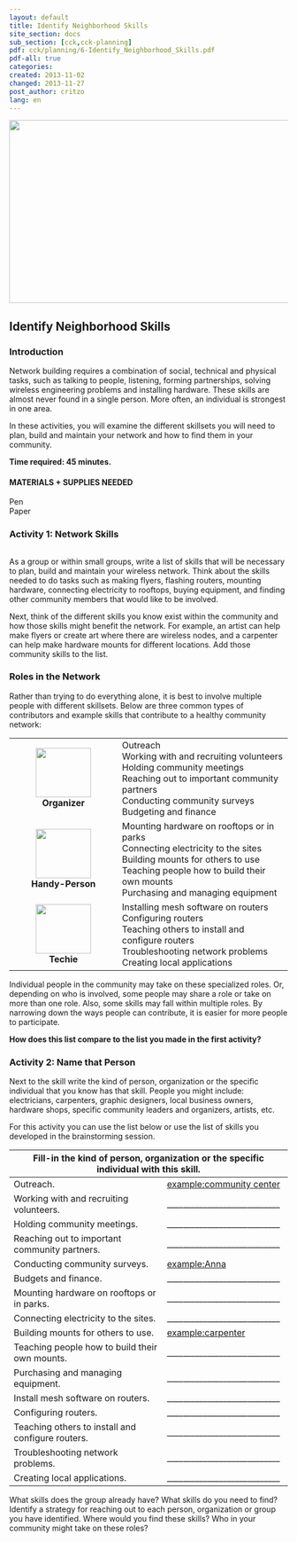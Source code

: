 ```yaml
---
layout: default
title: Identify Neighborhood Skills
site_section: docs
sub_section: [cck,cck-planning]
pdf: cck/planning/6-Identify_Neighborhood_Skills.pdf
pdf-all: true
categories: 
created: 2013-11-02
changed: 2013-11-27
post_author: critzo
lang: en
---
```

<p><img alt="" class="img-responsive" src="/files/styles/large/public/identify-neighborhood-skills-title.png?itok=HerLfvUb" style="width: 510px; height: 330px;" typeof="foaf:Image" /></p>

<h2>Identify Neighborhood Skills</h2>

<section id="introduction">
<h3>Introduction</h3>

<p>Network building requires a combination of social, technical and physical tasks, such as talking to people, listening, forming partnerships, solving wireless engineering problems and installing hardware. These skills are almost never found in a single person. More often, an individual is strongest in one area.</p>

<p>In these activities, you will examine the different skillsets you will need to plan, build and maintain your network and how to find them in your community.</p>

<p><strong>Time required: 45 minutes.</strong></p>
</section>

<section id="materials-and-supplies-needed">
<h4>MATERIALS + SUPPLIES NEEDED</h4>

<p>Pen<br />
Paper</p>
</section>

<section id="activity">
<h3>Activity 1: Network Skills</h3>

<p><img alt="" class="img-responsive" typeof="foaf:Image" width="480" /></p>

<p>As a group or within small groups, write a list of skills that will be necessary to plan, build and maintain your wireless network. Think about the skills needed to do tasks such as making flyers, flashing routers, mounting hardware, connecting electricity to rooftops, buying equipment, and finding other community members that would like to be involved.</p>

<p>Next, think of the different skills you know exist within the community and how those skills might benefit the network. For example, an artist can help make flyers or create art where there are wireless nodes, and a carpenter can help make hardware mounts for different locations. Add those community skills to the list.</p>
</section>

<section id="lesson">
<h3>Roles in the Network</h3>

<p>Rather than trying to do everything alone, it is best to involve multiple people with different skillsets. Below are three common types of contributors and example skills that contribute to a healthy community network:</p>

<table>
	<tbody>
		<tr>
			<td align="center" valign="middle" width="180px;"><img alt="" class="img-responsive" src="/files/styles/large/public/organizer.png?itok=Vm1gcwxT" style="width: 100px; height: 89px;" typeof="foaf:Image" /><br />
			<strong>Organizer</strong></td>
			<td valign="middle">Outreach<br />
			Working with and recruiting volunteers<br />
			Holding community meetings<br />
			Reaching out to important community partners<br />
			Conducting community surveys<br />
			Budgeting and finance</td>
		</tr>
		<tr>
			<td align="center" valign="middle"><img alt="" class="img-responsive" src="/files/styles/large/public/handyperson.png?itok=7buWNbL7" style="width: 100px; height: 89px;" typeof="foaf:Image" /><br />
			<strong>Handy-Person</strong></td>
			<td valign="middle">Mounting hardware on rooftops or in parks<br />
			Connecting electricity to the sites<br />
			Building mounts for others to use<br />
			Teaching people how to build their own mounts<br />
			Purchasing and managing equipment</td>
		</tr>
		<tr>
			<td align="center"><img alt="" class="img-responsive" src="/files/styles/large/public/techie.png?itok=3KVrQi1O" style="width: 100px; height: 89px;" typeof="foaf:Image" /><br />
			<strong>Techie</strong></td>
			<td valign="middle">Installing mesh software on routers<br />
			Configuring routers<br />
			Teaching others to install and configure routers<br />
			Troubleshooting network problems<br />
			Creating local applications</td>
		</tr>
	</tbody>
</table>

<p>Individual people in the community may take on these specialized roles. Or, depending on who is involved, some people may share a role or take on more than one role. Also, some skills may fall within multiple roles. By narrowing down the ways people can contribute, it is easier for more people to participate.</p>

<p><strong>How does this list compare to the list you made in the first activity?</strong></p>
</section>

<section id="activity">
<h3>Activity 2: Name that Person</h3>

<p>Next to the skill write the kind of person, organization or the specific individual that you know has that skill. People you might include: electricians, carpenters, graphic designers, local business owners, hardware shops, specific community leaders and organizers, artists, etc.</p>

<p>For this activity you can use the list below or use the list of skills you developed in the brainstorming session.</p>

<table width="100%">
	<thead>
		<tr>
			<th class="rteleft" colspan="2">Fill-in the kind of person, organization or the specific individual with this skill.</th>
		</tr>
	</thead>
	<tbody>
		<tr>
			<td nowrap="nowrap">Outreach.</td>
			<td nowrap="nowrap" style="text-decoration:underline;">example:community center</td>
		</tr>
		<tr>
			<td>Working with and recruiting volunteers.</td>
			<td>____________________________</td>
		</tr>
		<tr>
			<td>Holding community meetings.</td>
			<td>____________________________</td>
		</tr>
		<tr>
			<td>Reaching out to important community partners.</td>
			<td>____________________________</td>
		</tr>
		<tr>
			<td>Conducting community surveys.</td>
			<td><u>example:Anna</u></td>
		</tr>
		<tr>
			<td>Budgets and finance.</td>
			<td>____________________________</td>
		</tr>
		<tr>
			<td>Mounting hardware on rooftops or in parks.</td>
			<td>____________________________</td>
		</tr>
		<tr>
			<td>Connecting electricity to the sites.</td>
			<td>____________________________</td>
		</tr>
		<tr>
			<td>Building mounts for others to use.</td>
			<td style="text-decoration:underline;">example:carpenter</td>
		</tr>
		<tr>
			<td>Teaching people how to build their own mounts.</td>
			<td>____________________________</td>
		</tr>
		<tr>
			<td>Purchasing and managing equipment.</td>
			<td>____________________________</td>
		</tr>
		<tr>
			<td>Install mesh software on routers.</td>
			<td>____________________________</td>
		</tr>
		<tr>
			<td>Configuring routers.</td>
			<td>____________________________</td>
		</tr>
		<tr>
			<td>Teaching others to install and configure routers.</td>
			<td>____________________________</td>
		</tr>
		<tr>
			<td>Troubleshooting network problems.</td>
			<td>____________________________</td>
		</tr>
		<tr>
			<td>Creating local applications.</td>
			<td>____________________________</td>
		</tr>
	</tbody>
</table>

<p>What skills does the group already have? What skills do you need to find? Identify a strategy for reaching out to each person, organization or group you have identified. Where would you find these skills? Who in your community might take on these roles?</p>
</section>

